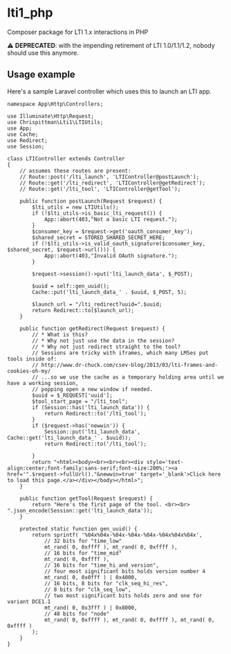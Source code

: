 # lti1_php
Composer package for LTI 1.x interactions in PHP

⚠️ **DEPRECATED**: with the impending retirement of LTI 1.0/1.1/1.2, nobody should use this anymore.

## Usage example

Here's a sample Laravel controller which uses this to launch an LTI app.

    
    namespace App\Http\Controllers;
    
    use Illuminate\Http\Request;
    use Chrispittman\Lti1\LTIUtils;
    use App;
    use Cache;
    use Redirect;
    use Session;
    
    class LTIController extends Controller
    {
        // assumes these routes are present:
        // Route::post('/lti_launch', 'LTIController@postLaunch');
        // Route::get('/lti_redirect', 'LTIController@getRedirect');
        // Route::get('/lti_tool', 'LTIController@getTool');

        public function postLaunch(Request $request) {
            $lti_utils = new LTIUtils();
            if (!$lti_utils->is_basic_lti_request()) {
                App::abort(403,"Not a basic LTI request.");
            }
            $consumer_key = $request->get('oauth_consumer_key');
            $shared_secret = STORED_SHARED_SECRET_HERE;
            if (!$lti_utils->is_valid_oauth_signature($consumer_key, $shared_secret, $request->url())) {
                App::abort(403,"Invalid OAuth signature.");
            }
    
            $request->session()->put('lti_launch_data', $_POST);
    
            $uuid = self::gen_uuid();
            Cache::put('lti_launch_data_' . $uuid, $_POST, 5);
    
            $launch_url = "/lti_redirect?uuid=".$uuid;
            return Redirect::to($launch_url);
        }
    
        public function getRedirect(Request $request) {
            // * What is this?
            // * Why not just use the data in the session?
            // * Why not just redirect straight to the tool?
            // Sessions are tricky with iframes, which many LMSes put tools inside of:
            // http://www.dr-chuck.com/csev-blog/2013/03/lti-frames-and-cookies-oh-my/
            // ...so we use the cache as a temporary holding area until we have a working session,
            // popping open a new window if needed.
            $uuid = $_REQUEST['uuid'];
            $tool_start_page = "/lti_tool";
            if (Session::has('lti_launch_data')) {
                return Redirect::to('/lti_tool');
            }
            if ($request->has('newwin')) {
                Session::put('lti_launch_data', Cache::get('lti_launch_data_' . $uuid));
                return Redirect::to('/lti_tool');
    
            }
            return "<html><body><br><br><br><div style='text-align:center;font-family:sans-serif;font-size:200%;'><a href='".$request->fullUrl()."&newwin=true' target='_blank'>Click here to load this page.</a></div></body></html>";
        }
    
        public function getTool(Request $request) {
            return "Here's the first page of the tool. <br><br> ".json_encode(Session::get('lti_launch_data'));
        }
    
        protected static function gen_uuid() {
            return sprintf( '%04x%04x-%04x-%04x-%04x-%04x%04x%04x',
                // 32 bits for "time_low"
                mt_rand( 0, 0xffff ), mt_rand( 0, 0xffff ),
                // 16 bits for "time_mid"
                mt_rand( 0, 0xffff ),
                // 16 bits for "time_hi_and_version",
                // four most significant bits holds version number 4
                mt_rand( 0, 0x0fff ) | 0x4000,
                // 16 bits, 8 bits for "clk_seq_hi_res",
                // 8 bits for "clk_seq_low",
                // two most significant bits holds zero and one for variant DCE1.1
                mt_rand( 0, 0x3fff ) | 0x8000,
                // 48 bits for "node"
                mt_rand( 0, 0xffff ), mt_rand( 0, 0xffff ), mt_rand( 0, 0xffff )
            );
        }
    }
